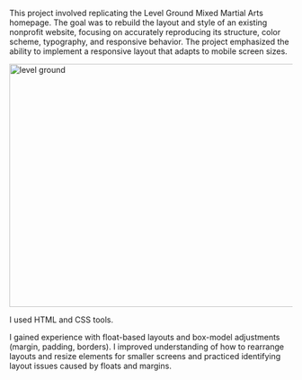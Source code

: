 This project involved replicating the Level Ground Mixed Martial Arts homepage. The goal was to rebuild the layout and style of an existing nonprofit website, focusing on accurately reproducing its structure, color scheme, typography, and responsive behavior. The project emphasized the ability to implement a responsive layout that adapts to mobile screen sizes.

<img width="945" height="432" alt="level ground" src="https://github.com/user-attachments/assets/52a069a7-6ae4-4d3f-a947-cf8a097943a2" />


I used HTML and CSS tools.

I gained experience with float-based layouts and box-model adjustments (margin, padding, borders). I improved understanding of how to rearrange layouts and resize elements for smaller screens and practiced identifying layout issues caused by floats and margins.
